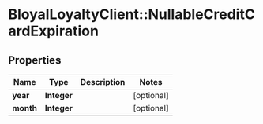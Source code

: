# BloyalLoyaltyClient::NullableCreditCardExpiration

## Properties
Name | Type | Description | Notes
------------ | ------------- | ------------- | -------------
**year** | **Integer** |  | [optional] 
**month** | **Integer** |  | [optional] 

